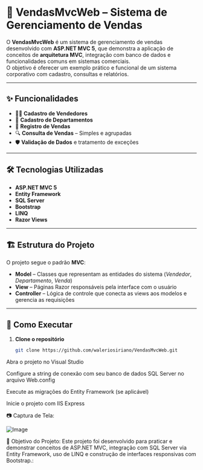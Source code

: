 
# 🛒 VendasMvcWeb – Sistema de Gerenciamento de Vendas

O **VendasMvcWeb** é um sistema de gerenciamento de vendas desenvolvido com **ASP.NET MVC 5**, que demonstra a aplicação de conceitos de **arquitetura MVC**, integração com banco de dados e funcionalidades comuns em sistemas comerciais.  
O objetivo é oferecer um exemplo prático e funcional de um sistema corporativo com cadastro, consultas e relatórios.

---

## ✨ Funcionalidades

- 👨‍💼 **Cadastro de Vendedores**
- 🏢 **Cadastro de Departamentos**
- 🧾 **Registro de Vendas**
- 🔍 **Consulta de Vendas** – Simples e agrupadas
- 🛡 **Validação de Dados** e tratamento de exceções

---

## 🛠 Tecnologias Utilizadas

- **ASP.NET MVC 5**
- **Entity Framework**
- **SQL Server**
- **Bootstrap**
- **LINQ**
- **Razor Views**

---

## 🏗 Estrutura do Projeto

O projeto segue o padrão **MVC**:

- **Model** – Classes que representam as entidades do sistema (*Vendedor*, *Departamento*, *Venda*)
- **View** – Páginas Razor responsáveis pela interface com o usuário
- **Controller** – Lógica de controle que conecta as views aos modelos e gerencia as requisições

---

## 🚀 Como Executar

1. **Clone o repositório**
   ```bash
   git clone https://github.com/waleriosiriano/VendasMvcWeb.git
Abra o projeto no Visual Studio

Configure a string de conexão com seu banco de dados SQL Server no arquivo Web.config

Execute as migrações do Entity Framework (se aplicável)

Inicie o projeto com IIS Express

📷 Captura de Tela:

![Image](https://github.com/user-attachments/assets/d5879d58-02a3-4c6a-ba73-45680bda70d6)

🎯 Objetivo do Projeto: 
Este projeto foi desenvolvido para praticar e demonstrar conceitos de ASP.NET MVC, integração com SQL Server via Entity Framework, uso de LINQ e construção de interfaces responsivas com Bootstrap.:

